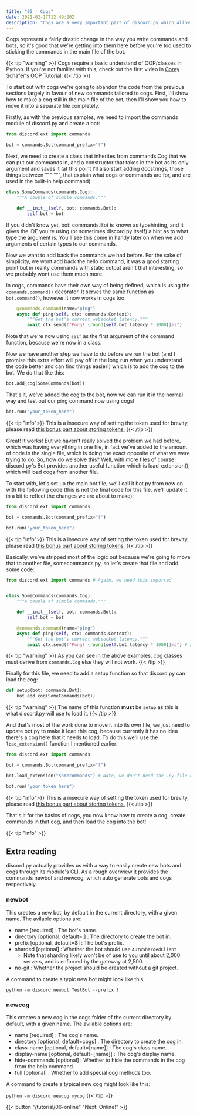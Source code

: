 ```yaml
---
title: "05 - Cogs"
date: 2021-02-17T12:49:20Z
description: "Cogs are a very important part of discord.py which allow you to organise your commands into groups - not to be confused with actual command groups, which will be explained later in the tutorial."
---
```


Cogs represent a fairly drastic change in the way you write commands and bots, so it's good that we're getting into them here before you're too used to sticking the commands in the main file of the bot.

{{< tip "warning" >}}
Cogs require a basic understand of OOP/classes in Python. If you're not familiar with this, check out the first video in [Corey Schafer's OOP Tutorial.](https://www.youtube.com/playlist?list=PL-osiE80TeTsqhIuOqKhwlXsIBIdSeYtc)
{{< /tip >}}

To start out with cogs we're going to abandon the code from the previous sections largely in favour of new commands tailored to cogs. First, I'll show how to make a cog still in the main file of the bot, then I'll show you how to move it into a separate file completely.

Firstly, as with the previous samples, we need to import the commands module of discord.py and create a bot:

```py
from discord.ext import commands

bot = commands.Bot(command_prefix="!")
```

Next, we need to create a class that inherites from commands.Cog that we can put our commands in, and a constructor that takes in the bot as its only argument and saves it (at this point I'll also start adding docstrings, those things between """ """, that explain what cogs or commands are for, and are used in the built-in help command):

```py
class SomeCommands(commands.Cog):
    """A couple of simple commands."""

    def __init__(self, bot: commands.Bot):
        self.bot = bot
```

If you didn't know yet, bot: commands.Bot is known as typehinting, and it gives the IDE you're using (or sometimes discord.py itself) a hint as to what type the argument is. You'll see this come in handy later on when we add arguments of certain types to our commands.

Now we want to add back the commands we had before. For the sake of simplicity, we wont add back the hello command, it was a good starting point but in reality commands with static output aren't that interesting, so we probably wont use them much more.

In cogs, commands have their own way of being defined, which is using the `commands.command()` decorator. It serves the same function as `bot.command()`, however it now works in cogs too:

```py
    @commands.command(name="ping")
    async def ping(self, ctx: commands.Context):
        """Get the bot's current websocket latency."""
        await ctx.send(f"Pong! {round(self.bot.latency * 1000)}ms")
```

Note that we're now using `self` as the first argument of the command function, because we're now in a class.

Now we have another step we have to do before we run the bot (and I promise this extra effort will pay off in the long run when you understand the code better and can find things easier!) which is to add the cog to the bot. We do that like this:

```py
bot.add_cog(SomeCommands(bot))
```

That's it, we've added the cog to the bot, now we can run it in the normal way and test out our ping command now using cogs!

```py
bot.run("your_token_here")
```
{{< tip "info">}}
This is a insecure way of setting the token used for brevity, please read [this bonus part about storing tokens.](/tips/tokens)
{{< /tip >}}

Great! It works! But we haven't really solved the problem we had before, which was having everything in one file, in fact we've added to the amount of code in the single file, which is doing the exact opposite of what we were trying to do. So, how do we solve this? Well, with more files of course! discord.py's Bot provides another useful function which is load_extension(), which will load cogs from another file.

To start with, let's set up the main bot file, we'll call it bot.py from now on with the following code (this is not the final code for this file, we'll update it in a bit to reflect the changes we are about to make):

```py
from discord.ext import commands

bot = commands.Bot(command_prefix="!")

bot.run("your_token_here")
```
{{< tip "info">}}
This is a insecure way of setting the token used for brevity, please read [this bonus part about storing tokens.](/tips/tokens)
{{< /tip >}}

Basically, we've stripped most of the logic out because we're going to move that to another file, somecommands.py, so let's create that file and add some code:

```py
from discord.ext import commands # Again, we need this imported


class SomeCommands(commands.Cog):
    """A couple of simple commands."""

    def __init__(self, bot: commands.Bot):
        self.bot = bot

    @commands.command(name="ping")
    async def ping(self, ctx: commands.Context):
        """Get the bot's current websocket latency."""
        await ctx.send(f"Pong! {round(self.bot.latency * 1000)}ms") # It's now self.bot.latency
```

{{< tip "warning" >}}
As you can see in the above examples, cog classes must derive from `commands.Cog` else they will not work.
{{< /tip >}}

Finally for this file, we need to add a setup function so that discord.py can load the cog:

```py
def setup(bot: commands.Bot):
    bot.add_cog(SomeCommands(bot))
```

{{< tip "warning" >}}
The name of this function **must** be `setup` as this is what discord.py will use to load it.
{{< /tip >}}

And that's most of the work done to move it into its own file, we just need to update bot.py to make it load this cog, because currently it has no idea there's a cog here that it needs to load. To do this we'll use the `load_extension()` function I mentioned earlier:

```py
from discord.ext import commands

bot = commands.Bot(command_prefix="!")

bot.load_extension("somecommands") # Note, we don't need the .py file extension

bot.run("your_token_here")
```
{{< tip "info">}}
This is a insecure way of setting the token used for brevity, please read [this bonus part about storing tokens.](/tips/tokens)
{{< /tip >}}

That's it for the basics of cogs, you now know how to create a cog, create commands in that cog, and then load the cog into the bot!

{{< tip "info" >}}
## Extra reading

discord.py actually provides us with a way to easily create new bots and cogs through its module's CLI. As a rough overwiew it provides the commands newbot and newcog, which auto generate bots and cogs respectively.

### newbot

This creates a new bot, by default in the current directory, with a given name. The avilable options are:

- name [required] : The bot's name.
- directory [optional, default=.] : The directory to create the bot in.
- prefix [optional, default=$] : The bot's prefix.
- sharded [optional] : Whether the bot should use `AutoShardedClient`
  - Note that sharding likely won't be of use to you until about 2,000 servers, and is enforced by the gateway at 2,500.
- no-git : Whether the project should be created without a git project.

A command to create a typic new bot might look like this:

`python -m discord newbot TestBot --prefix !`

### newcog

This creates a new cog in the cogs folder of the current directory by default, with a given name. The avilable options are:

- name [required] : The cog's name.
- directory [optional, default=cogs] : The directory to create the cog in.
- class-name [optional, default=[name]] : The cog's class name.
- display-name [optional, default=[name]] : The cog's display name.
- hide-commands [optional] : Whether to hide the commands in the cog from the help command.
- full [optional] : Whether to add special cog methods too.

A command to create a typical new cog might look like this:

`python -m discord newcog mycog`
{{< /tip >}}

{{< button "/tutorial/06-online" "Next: Online!" >}}
